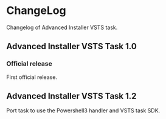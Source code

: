 ChangeLog
=========
Changelog of Advanced Installer VSTS task.

Advanced Installer VSTS Task 1.0
-----------------------
### Official release
First official release.

Advanced Installer VSTS Task 1.2
-----------------------

Port task to use the  Powershell3 handler and VSTS task SDK.